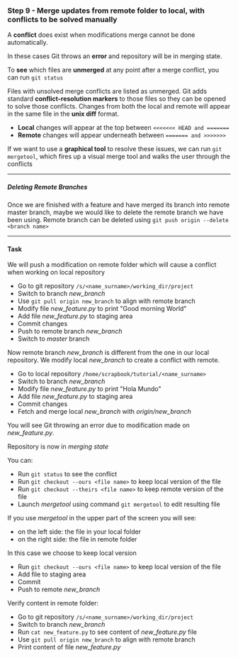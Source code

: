 ### Step 9 - Merge updates from remote folder to local, with conflicts to be solved manually

A **conflict** does exist when modifications merge cannot be done automatically.

In these cases Git throws an **error** and repository will be in merging state.

To **see** which files are **unmerged** at any point after a merge conflict, you can run `git status`

Files with unsolved merge conflicts are listed as unmerged. 
Git adds standard **conflict-resolution markers** to those files so they can be opened to solve those conflicts.
Changes from both the local and remote will appear in the same file in the **unix diff** format.

- **Local** changes will appear at the top between `<<<<<<< HEAD and =======` 
- **Remote** changes will appear underneath between `======= and >>>>>>>`

If we want to use a **graphical tool** to resolve these issues, we can run `git mergetool`, which fires up a visual merge tool and walks the user through the conflicts

---

##### *Deleting Remote Branches*

Once we are finished with a feature and have merged its branch into remote master branch, maybe we would like to delete the remote branch we have been using.
Remote branch can be deleted using `git push origin --delete <branch name>`

---

#### Task

We will push a modification on remote folder which will cause a conflict when working on local repository

- Go to git repository `/s/<name_surname>/working_dir/project`
- Switch to branch *new_branch*
- Use `git pull origin new_branch` to align with remote branch
- Modify file *new_feature.py* to print "Good morning World"
- Add file *new_feature.py* to staging area 
- Commit changes
- Push to remote branch *new_branch*
- Switch to *master* branch

Now remote branch *new_branch* is different from the one in our local repository. We modify local *new_branch* to create a conflict with remote.

- Go to local repository `/home/scrapbook/tutorial/<name_surname>`
- Switch to branch *new_branch*
- Modify file *new_feature.py* to print "Hola Mundo"
- Add file *new_feature.py* to staging area 
- Commit changes
- Fetch and merge local *new_branch* with *origin/new_branch*

You will see Git throwing an error due to modification made on *new_feature.py*. 

Repository is now in *merging state*

You can:
- Run `git status` to see the conflict
- Run `git checkout --ours <file name>` to keep local version of the file 
- Run `git checkout --theirs <file name>` to keep remote version of the file 
- Launch *mergetool* using command `git mergetool` to edit resulting file

If you use *mergetool* in the upper part of the screen you will see:

- on the left side: the file in your local folder
- on the right side: the file in remote folder

In this case we choose to keep local version

- Run `git checkout --ours <file name>` to keep local version of the file
- Add file to staging area
- Commit 
- Push to remote *new_branch*

Verify content in remote folder:

- Go to git repository `/s/<name_surname>/working_dir/project`
- Switch to branch *new_branch*
- Run `cat new_feature.py` to see content of *new_feature.py* file
- Use `git pull origin new_branch` to align with remote branch
- Print content of file *new_feature.py* 